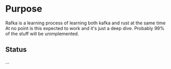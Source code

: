 # Purpose
Rafka is a learning process of learning both kafka and rust at the same time
At no point is this expected to work and it's just a deep dive.
Probably 99% of the stuff will be unimplemented.

## Status
...
